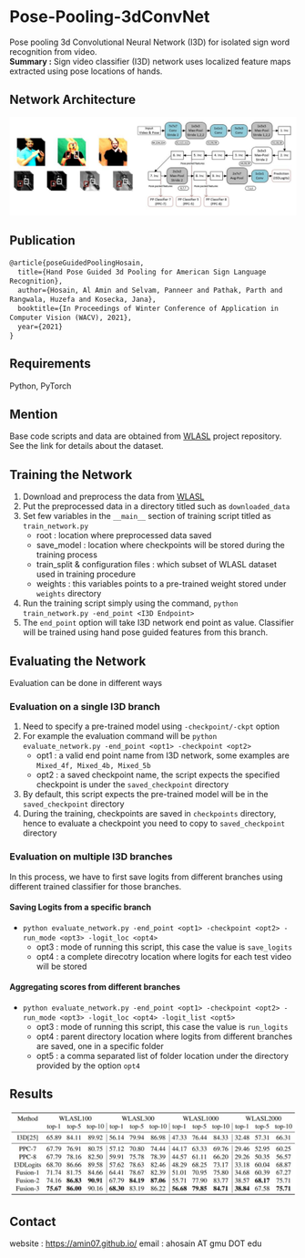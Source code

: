 # Pose-Pooling-3dConvNet
Pose pooling 3d Convolutional Neural Network (I3D) for isolated sign word recognition from video. <br>
**Summary :** Sign video classifier (I3D) network uses localized feature maps extracted using pose locations of hands.

## Network Architecture
![alt text](repo_images/arch.JPG)

## Publication
```
@article{poseGuidedPoolingHosain,
  title={Hand Pose Guided 3d Pooling for American Sign Language Recognition},
  author={Hosain, Al Amin and Selvam, Panneer and Pathak, Parth and Rangwala, Huzefa and Kosecka, Jana},
  booktitle={In Proceedings of Winter Conference of Application in Computer Vision (WACV), 2021},
  year={2021}
}
```
## Requirements
Python, PyTorch

## Mention
Base code scripts and data are obtained from [WLASL](https://github.com/dxli94/WLASL) project repository. See the link for details about the dataset. 

## Training the Network
1. Download and preprocess the data from [WLASL](https://github.com/dxli94/WLASL)
2. Put the preprocessed data in a directory titled such as ```downloaded_data```
3. Set few variables in the ```__main__``` section of training script titled as ```train_network.py```
    - root : location where preprocessed data saved
    - save_model : location where checkpoints will be stored during the training process
    - train_split & configuration files : which subset of WLASL dataset used in training procedure
    - weights : this variables points to a pre-trained weight stored under ```weights``` directory
4. Run the training script simply using the command, ```python train_network.py -end_point <I3D Endpoint>```
5. The ```end_point``` option will take I3D network end point as value. Classifier will be trained using hand pose guided features from this branch.

## Evaluating the Network
Evaluation can be done in different ways
### Evaluation on a single I3D branch
1. Need to specify a pre-trained model using ```-checkpoint/-ckpt``` option
2. For example the evaluation command will be ```python evaluate_network.py -end_point <opt1> -checkpoint <opt2>```
    - opt1 : a valid end point name from I3D network, some examples are ```Mixed_4f, Mixed_4b, Mixed_5b```
    - opt2 : a saved checkpoint name, the script expects the specified checkpoint is under the ```saved_checkpoint``` directory
3. By default, this script expects the pre-trained model will be in the ```saved_checkpoint``` directory
4. During the training, checkpoints are saved in ```checkpoints``` directory, hence to evaluate a checkpoint you need to copy to ```saved_checkpoint``` directory

### Evaluation on multiple I3D branches
In this process, we have to first save logits from different branches using different trained classifier for those branches. 
#### Saving Logits from a specific branch
  - ```python evaluate_network.py -end_point <opt1> -checkpoint <opt2> -run_mode <opt3> -logit_loc <opt4>```
    - opt3 : mode of running this script, this case the value is ```save_logits```
    - opt4 : a complete direcotry location where logits for each test video will be stored
#### Aggregating scores from different branches
  - ```python evaluate_network.py -end_point <opt1> -checkpoint <opt2> -run_mode <opt3> -logit_loc <opt4> -logit_list <opt5>``` 
    - opt3 : mode of running this script, this case the value is ```run_logits```
    - opt4 : parent directory location where logits from different branches are saved, one in a specific folder
    - opt5 : a comma separated list of folder location under the directory provided by the option ```opt4```
## Results
![alt text](repo_images/results.JPG)

## Contact
website : https://amin07.github.io/
email : ahosain AT gmu DOT edu
